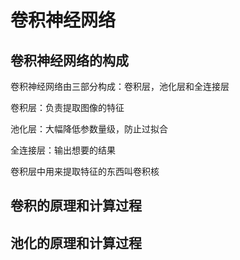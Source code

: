# 卷积神经网络

## 卷积神经网络的构成

卷积神经网络由三部分构成：卷积层，池化层和全连接层

卷积层：负责提取图像的特征

池化层：大幅降低参数量级，防止过拟合

全连接层：输出想要的结果



卷积层中用来提取特征的东西叫卷积核



## 卷积的原理和计算过程

## 池化的原理和计算过程

